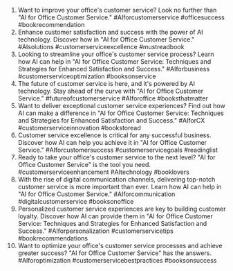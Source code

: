 1. Want to improve your office's customer service? Look no further than "AI for Office Customer Service." #AIforcustomerservice #officesuccess #bookrecommendation
2. Enhance customer satisfaction and success with the power of AI technology. Discover how in "AI for Office Customer Service." #AIsolutions #customerserviceexcellence #mustreadbook
3. Looking to streamline your office's customer service process? Learn how AI can help in "AI for Office Customer Service: Techniques and Strategies for Enhanced Satisfaction and Success." #AIforbusiness #customerserviceoptimization #booksonservice
4. The future of customer service is here, and it's powered by AI technology. Stay ahead of the curve with "AI for Office Customer Service." #futureofcustomerservice #AIforoffice #booksthatmatter
5. Want to deliver exceptional customer service experiences? Find out how AI can make a difference in "AI for Office Customer Service: Techniques and Strategies for Enhanced Satisfaction and Success." #AIforCX #customerserviceinnovation #bookstoread
6. Customer service excellence is critical for any successful business. Discover how AI can help you achieve it in "AI for Office Customer Service." #AIforcustomersuccess #customerservicegoals #readinglist
7. Ready to take your office's customer service to the next level? "AI for Office Customer Service" is the tool you need. #customerserviceenhancement #AItechnology #booklovers
8. With the rise of digital communication channels, delivering top-notch customer service is more important than ever. Learn how AI can help in "AI for Office Customer Service." #AIforcommunication #digitalcustomerservice #booksonoffice
9. Personalized customer service experiences are key to building customer loyalty. Discover how AI can provide them in "AI for Office Customer Service: Techniques and Strategies for Enhanced Satisfaction and Success." #AIforpersonalization #customerservicetips #bookrecommendations
10. Want to optimize your office's customer service processes and achieve greater success? "AI for Office Customer Service" has the answers. #AIforoptimization #customerservicebestpractices #booksonsuccess
